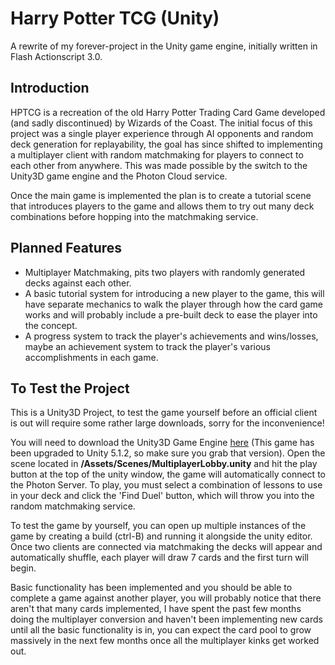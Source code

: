 Harry Potter TCG (Unity)
========================

A rewrite of my forever-project in the Unity game engine, initially written in Flash Actionscript 3.0.

Introduction
------------
HPTCG is a recreation of the old Harry Potter Trading Card Game developed (and sadly discontinued) by Wizards of the Coast.
The initial focus of this project was a single player experience through AI opponents and random deck generation for replayability, the goal has since shifted to implementing a multiplayer client with random matchmaking for players to connect to each other from anywhere. This was made possible by the switch to the Unity3D game engine and the Photon Cloud service.

Once the main game is implemented the plan is to create a tutorial scene that introduces players to the game and allows them to try out many deck combinations before hopping into the matchmaking service.

Planned Features
----------------
* Multiplayer Matchmaking, pits two players with randomly generated decks against each other.
* A basic tutorial system for introducing a new player to the game, this will have separate mechanics to walk the player through how the card game works and will probably include a pre-built deck to ease the player into the concept.
* A progress system to track the player's achievements and wins/losses, maybe an achievement system to track the player's various accomplishments in each game.

To Test the Project
-------------------
This is a Unity3D Project, to test the game yourself before an official client is out will require some rather large downloads, sorry for the inconvenience!

You will need to download the Unity3D Game Engine [here](http://unity3d.com/) (This game has been upgraded to Unity 5.1.2, so make sure you grab that version). Open the scene located in **/Assets/Scenes/MultiplayerLobby.unity** and hit the play button at the top of the unity window, the game will automatically connect to the Photon Server. To play, you must select a combination of lessons to use in your deck and click the 'Find Duel' button, which will throw you into the random matchmaking service.

To test the game by yourself, you can open up multiple instances of the game by creating a build (ctrl-B) and running it alongside the unity editor. Once two clients are connected via matchmaking the decks will appear and automatically shuffle, each player will draw 7 cards and the first turn will begin.

Basic functionality has been implemented and you should be able to complete a game against another player, you will probably notice that there aren't that many cards implemented, I have spent the past few months doing the multiplayer conversion and haven't been implementing new cards until all the basic functionality is in, you can expect the card pool to grow massively in the next few months once all the multiplayer kinks get worked out.
